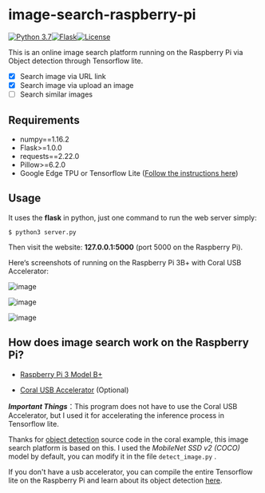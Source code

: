 # image-search-raspberry-pi

[![Python 3.7](https://img.shields.io/badge/python-3.7-blue.svg)](https://www.python.org/)[![Flask](https://img.shields.io/badge/flask-v1.1.1-blue)](https://pypi.org/project/Flask/)[![License](https://img.shields.io/github/license/Evilran/image-search-raspberry-pi)](https://github.com/Evilran/image-search-raspberry-pi/blob/master/LICENSE)

This is an online image search platform running on the Raspberry Pi via Object detection through Tensorflow lite.

- [x] Search image via URL link
- [x] Search image via upload an image
- [ ] Search similar images

Requirements
------------------------------------------------------------------

- numpy==1.16.2
- Flask>=1.0.0
- requests==2.22.0
- Pillow>=6.2.0
- Google Edge TPU or Tensorflow Lite ([Follow the instructions here](https://www.tensorflow.org/lite/guide/build_rpi))

Usage
---

It uses the **flask** in python, just one command to run the web server simply:

```
$ python3 server.py
```

Then visit the website: **127.0.0.1:5000** (port 5000 on the Raspberry Pi).



Here‘s screenshots of running on the Raspberry Pi 3B+ with Coral USB Accelerator:

![image](https://github.com/Evilran/image-search-raspberry-pi/blob/master/images/url.png)

![image](https://github.com/Evilran/image-search-raspberry-pi/blob/master/images/image.png)

![image](https://github.com/Evilran/image-search-raspberry-pi/blob/master/images/demo.gif)



## How does image search work on the Raspberry Pi?

- [Raspberry Pi 3 Model B+](https://www.raspberrypi.org/products/raspberry-pi-3-model-b-plus/) 

- [Coral USB Accelerator](https://coral.withgoogle.com/products/accelerator) (Optional)

***Important Things***：This program does not have to use the Coral USB Accelerator, but I used it for accelerating the inference process in Tensorflow lite.

Thanks for [object detection](https://github.com/google-coral/tflite/tree/master/python/examples/detection) source code in the coral example, this image search platform is based on this. I used the *MobileNet SSD v2 (COCO)* model by default, you can modify it in the file `detect_image.py` .

If you don't have a usb accelerator, you can compile the entire Tensorflow lite on the Raspberry Pi and learn about its object detection [here](https://github.com/tensorflow/examples/tree/master/lite/examples/object_detection/raspberry_pi).


